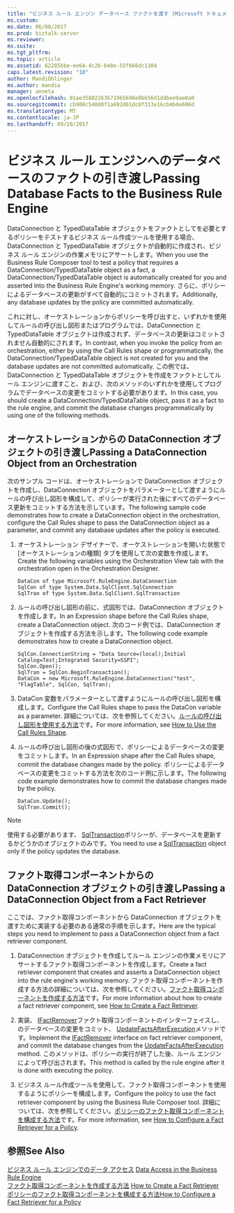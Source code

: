 ```yaml
---
title: "ビジネス ルール エンジン データベース ファクトを渡す |Microsoft ドキュメント"
ms.custom: 
ms.date: 06/08/2017
ms.prod: biztalk-server
ms.reviewer: 
ms.suite: 
ms.tgt_pltfrm: 
ms.topic: article
ms.assetid: 62285bbe-ee64-4c26-b48e-55f666dc1304
caps.latest.revision: "10"
author: MandiOhlinger
ms.author: mandia
manager: anneta
ms.openlocfilehash: 01ae35802263b71965698e0bb56d1ddbee9ae0a0
ms.sourcegitcommit: cb908c540d8f1a692d01dc8f313e16cb4b4e696d
ms.translationtype: MT
ms.contentlocale: ja-JP
ms.lasthandoff: 09/20/2017
---
```

# <a name="passing-database-facts-to-the-business-rule-engine"></a><span data-ttu-id="3fe12-102">ビジネス ルール エンジンへのデータベースのファクトの引き渡し</span><span class="sxs-lookup"><span data-stu-id="3fe12-102">Passing Database Facts to the Business Rule Engine</span></span>
<span data-ttu-id="3fe12-103">DataConnection と TypedDataTable オブジェクトをファクトとしてを必要とするポリシーをテストするビジネス ルール作成ツールを使用する場合、DataConnection と TypedDataTable オブジェクトが自動的に作成され、ビジネス ルール エンジンの作業メモリにアサートします。</span><span class="sxs-lookup"><span data-stu-id="3fe12-103">When you use the Business Rule Composer tool to test a policy that requires a DataConnection/TypedDataTable object as a fact, a DataConnection/TypedDataTable object is automatically created for you and asserted into the Business Rule Engine's working memory.</span></span> <span data-ttu-id="3fe12-104">さらに、ポリシーによるデータベースの更新がすべて自動的にコミットされます。</span><span class="sxs-lookup"><span data-stu-id="3fe12-104">Additionally, any database updates by the policy are committed automatically.</span></span>  
  
 <span data-ttu-id="3fe12-105">これに対し、オーケストレーションからポリシーを呼び出すと、いずれかを使用してルールの呼び出し図形またはプログラムでは、DataConnection と TypedDataTable オブジェクトは作成されず、データベースの更新はコミットされません自動的にされます。</span><span class="sxs-lookup"><span data-stu-id="3fe12-105">In contrast, when you invoke the policy from an orchestration, either by using the Call Rules shape or programmatically, the DataConnection/TypedDataTable object is not created for you and the database updates are not committed automatically.</span></span> <span data-ttu-id="3fe12-106">この例では、DataConnection と TypedDataTable オブジェクトを作成をファクトとしてルール エンジンに渡すこと、および、次のメソッドのいずれかを使用してプログラムでデータベースの変更をコミットする必要があります。</span><span class="sxs-lookup"><span data-stu-id="3fe12-106">In this case, you should create a DataConnection/TypedDataTable object, pass it as a fact to the rule engine, and commit the database changes programmatically by using one of the following methods.</span></span>  
  
## <a name="passing-a-dataconnection-object-from-an-orchestration"></a><span data-ttu-id="3fe12-107">オーケストレーションからの DataConnection オブジェクトの引き渡し</span><span class="sxs-lookup"><span data-stu-id="3fe12-107">Passing a DataConnection Object from an Orchestration</span></span>  
 <span data-ttu-id="3fe12-108">次のサンプル コードは、オーケストレーションで DataConnection オブジェクトを作成し、DataConnection オブジェクトをパラメーターとして渡すようにルールの呼び出し図形を構成して、ポリシーが実行された後にすべてのデータベース更新をコミットする方法を示しています。</span><span class="sxs-lookup"><span data-stu-id="3fe12-108">The following sample code demonstrates how to create a DataConnection object in the orchestration, configure the Call Rules shape to pass the DataConnection object as a parameter, and commit any database updates after the policy is executed.</span></span>  
  
1.  <span data-ttu-id="3fe12-109">オーケストレーション デザイナーで、オーケストレーションを開いた状態で [オーケストレーションの種類] タブを使用して次の変数を作成します。</span><span class="sxs-lookup"><span data-stu-id="3fe12-109">Create the following variables using the Orchestration View tab with the orchestration open in the Orchestration Designer.</span></span>  
  
    ```  
    DataCon of type Microsoft.RuleEngine.DataConnection   
    SqlCon of type System.Data.SqlClient.SqlConnection   
    SqlTran of type System.Data.SqlClient.SqlTransaction   
    ```  
  
2.  <span data-ttu-id="3fe12-110">ルールの呼び出し図形の前に、式図形では、DataConnection オブジェクトを作成します。</span><span class="sxs-lookup"><span data-stu-id="3fe12-110">In an Expression shape before the Call Rules shape, create a DataConnection object.</span></span> <span data-ttu-id="3fe12-111">次のコード例では、DataConnection オブジェクトを作成する方法を示します。</span><span class="sxs-lookup"><span data-stu-id="3fe12-111">The following code example demonstrates how to create a DataConnection object.</span></span>  
  
    ```  
    SqlCon.ConnectionString = "Data Source=(local);Initial Catalog=Test;Integrated Security=SSPI";   
    SqlCon.Open();   
    SqlTran = SqlCon.BeginTransaction();   
    DataCon = new Microsoft.RuleEngine.DataConnection("test", "FlagTable", SqlCon, SqlTran);    
    ```  
  
3.  <span data-ttu-id="3fe12-112">DataCon 変数をパラメーターとして渡すようにルールの呼び出し図形を構成します。</span><span class="sxs-lookup"><span data-stu-id="3fe12-112">Configure the Call Rules shape to pass the DataCon variable as a parameter.</span></span> <span data-ttu-id="3fe12-113">詳細については、次を参照してください。[ルールの呼び出し図形を使用する方法](../core/how-to-use-the-call-rules-shape.md)です。</span><span class="sxs-lookup"><span data-stu-id="3fe12-113">For more information, see [How to Use the Call Rules Shape](../core/how-to-use-the-call-rules-shape.md).</span></span>  
  
4.  <span data-ttu-id="3fe12-114">ルールの呼び出し図形の後の式図形で、ポリシーによるデータベースの変更をコミットします。</span><span class="sxs-lookup"><span data-stu-id="3fe12-114">In an Expression shape after the Call Rules shape, commit the database changes made by the policy.</span></span> <span data-ttu-id="3fe12-115">ポリシーによるデータベースの変更をコミットする方法を次のコード例に示します。</span><span class="sxs-lookup"><span data-stu-id="3fe12-115">The following code example demonstrates how to commit the database changes made by the policy.</span></span>  
  
    ```  
    DataCon.Update();   
    SqlTran.Commit();  
    ```  
  
> [!NOTE]
>  <span data-ttu-id="3fe12-116">使用する必要があります、 [SqlTransaction](http://msdn.microsoft.com/library/system.data.sqlclient.sqltransaction.aspx)ポリシーが、データベースを更新するかどうかのオブジェクトのみです。</span><span class="sxs-lookup"><span data-stu-id="3fe12-116">You need to use a [SqlTransaction](http://msdn.microsoft.com/library/system.data.sqlclient.sqltransaction.aspx) object only if the policy updates the database.</span></span>  
  
## <a name="passing-a-dataconnection-object-from-a-fact-retriever"></a><span data-ttu-id="3fe12-117">ファクト取得コンポーネントからの DataConnection オブジェクトの引き渡し</span><span class="sxs-lookup"><span data-stu-id="3fe12-117">Passing a DataConnection Object from a Fact Retriever</span></span>  
 <span data-ttu-id="3fe12-118">ここでは、ファクト取得コンポーネントから DataConnection オブジェクトを渡すために実装する必要のある通常の手順を示します。</span><span class="sxs-lookup"><span data-stu-id="3fe12-118">Here are the typical steps you need to implement to pass a DataConnection object from a fact retriever component.</span></span>  
  
1.  <span data-ttu-id="3fe12-119">DataConnection オブジェクトを作成してルール エンジンの作業メモリにアサートするファクト取得コンポーネントを作成します。</span><span class="sxs-lookup"><span data-stu-id="3fe12-119">Create a fact retriever component that creates and asserts a DataConnection object into the rule engine's working memory.</span></span> <span data-ttu-id="3fe12-120">ファクト取得コンポーネントを作成する方法の詳細については、次を参照してください。[ファクト取得コンポーネントを作成する方法](../core/how-to-create-a-fact-retriever.md)です。</span><span class="sxs-lookup"><span data-stu-id="3fe12-120">For more information about how to create a fact retriever component, see [How to Create a Fact Retriever](../core/how-to-create-a-fact-retriever.md).</span></span>  
  
2.  <span data-ttu-id="3fe12-121">実装、 [IFactRemover](http://msdn.microsoft.com/library/Microsoft.RuleEngine.IFactRemover.aspx)ファクト取得コンポーネントのインターフェイスし、のデータベースの変更をコミット、 [UpdateFactsAfterExecution](http://msdn.microsoft.com/library/microsoft.ruleengine.ifactremover.updatefactsafterexecution.aspx)メソッドです。</span><span class="sxs-lookup"><span data-stu-id="3fe12-121">Implement the [IFactRemover](http://msdn.microsoft.com/library/Microsoft.RuleEngine.IFactRemover.aspx) interface on fact retriever component, and commit the database changes from the [UpdateFactsAfterExecution](http://msdn.microsoft.com/library/microsoft.ruleengine.ifactremover.updatefactsafterexecution.aspx) method.</span></span> <span data-ttu-id="3fe12-122">このメソッドは、ポリシーの実行が終了した後、ルール エンジンによって呼び出されます。</span><span class="sxs-lookup"><span data-stu-id="3fe12-122">This method is called by the rule engine after it is done with executing the policy.</span></span>  
  
3.  <span data-ttu-id="3fe12-123">ビジネス ルール作成ツールを使用して、ファクト取得コンポーネントを使用するようにポリシーを構成します。</span><span class="sxs-lookup"><span data-stu-id="3fe12-123">Configure the policy to use the fact retriever component by using the Business Rule Composer tool.</span></span> <span data-ttu-id="3fe12-124">詳細については、次を参照してください。[ポリシーのファクト取得コンポーネントを構成する方法](../core/how-to-configure-a-fact-retriever-for-a-policy.md)です。</span><span class="sxs-lookup"><span data-stu-id="3fe12-124">For more information, see [How to Configure a Fact Retriever for a Policy](../core/how-to-configure-a-fact-retriever-for-a-policy.md).</span></span>  
  
## <a name="see-also"></a><span data-ttu-id="3fe12-125">参照</span><span class="sxs-lookup"><span data-stu-id="3fe12-125">See Also</span></span>  
 <span data-ttu-id="3fe12-126">[ビジネス ルール エンジンでのデータ アクセス](../core/data-access-in-the-business-rule-engine.md) </span><span class="sxs-lookup"><span data-stu-id="3fe12-126">[Data Access in the Business Rule Engine](../core/data-access-in-the-business-rule-engine.md) </span></span>  
 <span data-ttu-id="3fe12-127">[ファクト取得コンポーネントを作成する方法](../core/how-to-create-a-fact-retriever.md) </span><span class="sxs-lookup"><span data-stu-id="3fe12-127">[How to Create a Fact Retriever](../core/how-to-create-a-fact-retriever.md) </span></span>  
 [<span data-ttu-id="3fe12-128">ポリシーのファクト取得コンポーネントを構成する方法</span><span class="sxs-lookup"><span data-stu-id="3fe12-128">How to Configure a Fact Retriever for a Policy</span></span>](../core/how-to-configure-a-fact-retriever-for-a-policy.md)